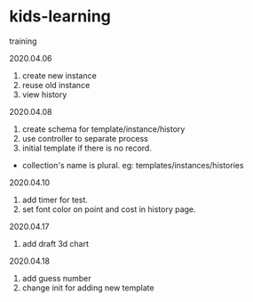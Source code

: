 # kids-learning
training


2020.04.06 
1. create new instance
2. reuse old instance
3. view history

2020.04.08
1. create schema for template/instance/history
2. use controller to separate process
3. initial template if there is no record.

* collection's name is plural. eg: templates/instances/histories

2020.04.10
1. add timer for test.
2. set font color on point and cost in history page.

2020.04.17
1. add draft 3d chart

2020.04.18
1. add guess number
2. change init for adding new template

